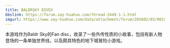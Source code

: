 ```yaml
---
title: BALDRSKY DIVEX
bbslink: https://forum.say-huahuo.com/thread-2449-1-1.html
imgurl: https://www.say-huahuo.com/data/attachment/forum/201602/03/001956y729y9td8od9l4bz.jpg
---
```


本游戏作为Baldr Sky的Fan disc，收录了一些外传性质的小故事，包括有新人物登场的一条单独世界线，以及颇具特色的地下城冒险小游戏。<!--more-->
